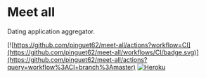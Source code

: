 # Meet all

Dating application aggregator.

[![https://github.com/pinguet62/meet-all/actions?workflow=CI](https://github.com/pinguet62/meet-all/workflows/CI/badge.svg)](https://github.com/pinguet62/meet-all/actions?query=workflow%3ACI+branch%3Amaster)
[![Heroku](https://img.shields.io/badge/heroku-open--app-green.svg)](https://meet-all-ui.herokuapp.com)
